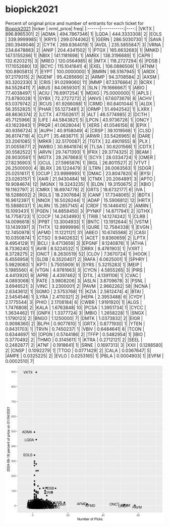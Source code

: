 # biopick2021
Percent of original price and number of entrants for each ticket for [Biopick2021](https://twitter.com/hashtag/Biopick2021)
|ticker |  nrml_price| freq|
|:------|-----------:|----:|
|VKTX   | 896.8965301|    2|
|ADMA   | 494.7867346|    1|
|LQDA   | 444.3333308|    2|
|EOLS   | 339.9999985|    1|
|KRYS   | 299.0744062|    1|
|GERN   | 286.5030730|    1|
|SAVA   | 280.3949046|    2|
|CYTK   | 269.8364019|    1|
|AVDL   | 235.5855847|    3|
|VRNA   | 234.6478883|    2|
|ANIP   | 204.4341502|    1|
|PTGX   | 165.6632683|    1|
|MNKD   | 147.5155266|    1|
|NBIX   | 141.1181698|    1|
|AMRX   | 138.3196689|    1|
|CAPR   | 132.6203215|    3|
|MREO   | 120.0564985|    8|
|IMTX   | 118.2727294|    6|
|PDSB   | 117.1052680|   13|
|BCYC   | 115.1041641|    4|
|EXEL   | 106.0886506|    1|
|ATNM   | 100.8905813|    7|
|EYPT   | 100.0000000|    1|
|BMRN   |  98.5167945|    1|
|ARDX   |  97.2179315|    2|
|NGENF  |  95.4285690|    2|
|ARMP   |  94.3708584|    2|
|AXSM   |  93.3202330|    3|
|CRIS   |  91.0299060|   11|
|IMMP   |  87.3376664|    2|
|BCRX   |  84.5528411|    7|
|ABUS   |  84.0659301|    3|
|SLN    |  79.1666667|    1|
|ABIO   |  77.4038497|    1|
|ACIU   |  76.6917254|    1|
|MDXG   |  75.0000000|    1|
|APLS   |  73.8780028|    1|
|SYBX   |  72.2727272|    2|
|ANVS   |  67.6073679|    8|
|ACHV   |  63.0379742|    2|
|RCUS   |  61.9266088|    1|
|CRMD   |  60.8401044|    1|
|ALDX   |  56.3552825|    1|
|PHAR   |  55.1273481|    2|
|ORMP   |  51.4942542|    1|
|LXRX   |  48.8636374|    2|
|LCTX   |  47.1502617|    3|
|ALT    |  46.5774985|    2|
|DCTH   |  45.7125966|    3|
|LIFE   |  44.5843821|    5|
|LPCN   |  43.9736726|    1|
|ONCY   |  43.1623943|    1|
|PRQR   |  41.0628044|    1|
|XERS   |  41.0546156|    8|
|EPIX   |  40.9356724|    3|
|AUPH   |  40.9158049|    4|
|CRSP   |  39.1019568|    1|
|CLSD   |  36.8174719|    4|
|CLPT   |  35.4838711|    3|
|ARWR   |  33.5426965|    8|
|DARE   |  33.2061085|    1|
|MRKR   |  32.5170087|    2|
|TGTX   |  32.4901955|    8|
|PLX    |  31.0055877|    2|
|NWBO   |  30.8641974|    9|
|TLSA   |  30.6201568|    1|
|CDTX   |  30.5582522|    1|
|ARVN   |  29.7471393|    1|
|IFRX   |  29.3774325|    2|
|BEAM   |  28.9030561|    1|
|MGTX   |  28.2678683|    1|
|SCYX   |  28.0334724|    1|
|OMER   |  27.8236903|    1|
|OCUL   |  27.5965876|    1|
|RIGL   |  26.8011527|    2|
|VTVT   |  26.2500000|    4|
|BLRX   |  26.1224479|    3|
|LTRN   |  26.0063563|    1|
|SDGR   |  25.0251617|    1|
|OCUP   |  23.9999993|    1|
|DMAC   |  23.8047820|    6|
|BYSI   |  23.0263157|    1|
|XAIR   |  21.9430484|   18|
|CTMX   |  20.2064891|    3|
|APTO   |  19.9084674|   12|
|MGNX   |  19.3243235|    1|
|ELDN   |  19.3150675|    2|
|XBIO   |  19.1162797|    2|
|CMRX   |  18.6974778|    2|
|GRTS   |  18.6732177|    6|
|IVA    |  18.5288002|    2|
|RGLS   |  18.2307684|    3|
|CANF   |  17.7348065|    2|
|BDTX   |  16.9612397|    1|
|NNOX   |  16.5026244|    1|
|ADAP   |  15.5906812|   12|
|HRTX   |  15.5888037|    1|
|ALRN   |  15.2857145|    4|
|CRDF   |  15.1446410|    2|
|AMRN   |  15.1093431|    1|
|PGEN   |  14.8858450|    3|
|PYNKF  |  14.8717941|    2|
|GTHX   |  14.7758723|    1|
|COCP   |  14.2434993|    1|
|TRIB   |  14.1274242|    1|
|CLRB   |  14.0096618|    5|
|PPBT   |  13.3004933|    1|
|BNTC   |  13.1912644|    5|
|VSTM   |  13.1439397|    3|
|THTX   |  12.8999996|    1|
|QURE   |  12.7584338|    1|
|EVGN   |  12.7450978|    1|
|AFMD   |  11.1221121|   31|
|ABEO   |  10.6745568|    2|
|CASI   |  10.0350874|    1|
|CTSO   |   9.9402632|    1|
|ACET   |   9.8360659|    2|
|LPTX   |   9.4954129|   11|
|BCLI   |   9.4713659|    3|
|EPGNF  |   9.1240876|    1|
|ATHA   |   8.7336240|    1|
|AVIR   |   8.5224532|    1|
|DRRX   |   8.4761903|    1|
|VXRT   |   8.3728275|    2|
|ONCT   |   8.2630519|   52|
|CLOV   |   7.3670724|    1|
|HOOK   |   6.4556958|    1|
|SLDB   |   6.3520407|    2|
|RAFA   |   6.0625001|    1|
|SPHRY  |   5.9829060|    1|
|KPTI   |   5.7505909|    9|
|SYRS   |   5.3215283|    1|
|MEIP   |   5.1985560|    4|
|VTGN   |   4.9781663|    3|
|CYCN   |   4.5855265|    3|
|PIRS   |   4.4413920|    8|
|APRE   |   4.4397462|    1|
|DTIL   |   4.1391106|    1|
|CVAC   |   4.0893068|    1|
|FATE   |   3.9808206|    3|
|ASLN   |   3.8709678|    3|
|PSNL   |   3.6946521|    3|
|VINC   |   3.2300001|    2|
|PAVM   |   2.9662262|   58|
|NCNA   |   2.6343612|    1|
|SGMO   |   2.5753768|   11|
|KZIA   |   2.5612474|    4|
|BTAI   |   2.5454546|    1|
|LYRA   |   2.4110321|    2|
|HEPA   |   2.3953488|    6|
|CYDY   |   2.1775544|    3|
|PHIO   |   2.1708184|    6|
|CWBR   |   1.9191920|    1|
|ALGS   |   1.7476808|    2|
|KALA   |   1.6763848|   10|
|PCSA   |   1.3951734|    1|
|CYCC   |   1.3634462|   11|
|GNPX   |   1.3377724|    3|
|MBIO   |   1.2658228|    1|
|SNGX   |   1.1790123|    2|
|BNGO   |   1.1250000|    7|
|DMTK   |   1.0373832|    2|
|EIGR   |   0.9098360|    2|
|BLPH   |   0.9077810|    1|
|GRTX   |   0.8771930|    1|
|YTEN   |   0.8431703|    1|
|TRVN   |   0.7450237|    1|
|VBIV   |   0.6484641|    8|
|TCON   |   0.6344697|   10|
|OPGN   |   0.5744186|    2|
|TFFP   |   0.5482954|    1|
|IBIO   |   0.3770492|    2|
|THMO   |   0.3145611|    1|
|KTRA   |   0.2712121|    2|
|SEEL   |   0.2482877|    2|
|ATNF   |   0.1918641|    1|
|SRNE   |   0.1697313|    3|
|XXII   |   0.1288580|    2|
|CNSP   |   0.1092279|    1|
|TTOO   |   0.0771429|    2|
|CALA   |   0.0367647|    5|
|AMPE   |   0.0325225|    2|
|EVLO   |   0.0253165|    1|
|PBLA   |   0.0004903|    1|
|EVFM   |   0.0002510|    7|
![retvspicks](biopicks.png?raw=true)

